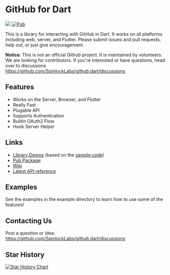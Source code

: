 # GitHub for Dart

![](https://github.com/SpinlockLabs/github.dart/workflows/Dart%20CI/badge.svg)
[![Pub](https://img.shields.io/pub/v/github.svg)](https://pub.dartlang.org/packages/github)

This is a library for interacting with GitHub in Dart. It works on all platforms including web, server, and Flutter.
Please submit issues and pull requests, help out, or just give encouragement.

**Notice**: This is not an official Github project. It is maintained by volunteers.
We are looking for contributors. If you're interested or have questions, head over to discussions https://github.com/SpinlockLabs/github.dart/discussions

## Features

- Works on the Server, Browser, and Flutter
- Really Fast
- Plugable API
- Supports Authentication
- Builtin OAuth2 Flow
- Hook Server Helper

## Links

- [Library Demos](https://spinlocklabs.github.io/github.dart/) (based on the [sample code](https://github.com/SpinlockLabs/github.dart/tree/master/example))
- [Pub Package](https://pub.dartlang.org/packages/github)
- [Wiki](https://github.com/SpinlockLabs/github.dart/wiki)
- [Latest API reference](https://pub.dev/documentation/github/latest/)

## Examples

See the examples in the example directory to learn how to use some of the features!

## Contacting Us

Post a question or idea: https://github.com/SpinlockLabs/github.dart/discussions

## Star History

[![Star History Chart](https://api.star-history.com/svg?repos=SpinlockLabs/github.dart&type=Date)](https://star-history.com/#SpinlockLabs/github.dart&Date)